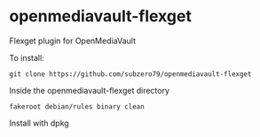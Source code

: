openmediavault-flexget
======================

Flexget plugin for OpenMediaVault

To install:

`git clone https://github.com/subzero79/openmediavault-flexget`

Inside the openmediavault-flexget directory

`fakeroot debian/rules binary clean`

Install with dpkg
